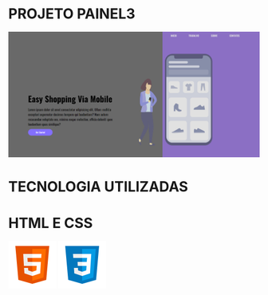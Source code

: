 # PROJETO PAINEL3

<img src="painel3.png" alt="">

# TECNOLOGIA UTILIZADAS

# HTML E CSS
<img  src="icons8-html-5-96.png" alt="">
<img  src="icons8-css3-96.png" alt="">

